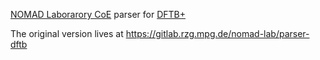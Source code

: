 [NOMAD Laborarory CoE](http://nomad-coe.eu/) parser for [DFTB+](http://www.dftb-plus.info/)

The original version lives at
    https://gitlab.rzg.mpg.de/nomad-lab/parser-dftb
